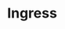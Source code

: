 ---
title: "Ingress"
description: "External access management"
weight: 4
banner: "images/ingress.png"
tags: [kubernetes,kubernetes-resources]
categories: [kubernetes]
level: "introductory"
---